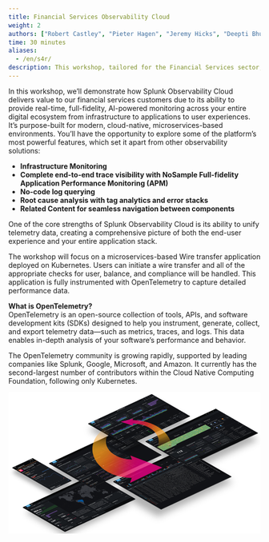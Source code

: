 ```yaml
---
title: Financial Services Observability Cloud
weight: 2
authors: ["Robert Castley", "Pieter Hagen", "Jeremy Hicks", "Deepti Bhutani"]
time: 30 minutes
aliases:
  - /en/s4r/
description: This workshop, tailored for the Financial Services sector, will demonstrate how Splunk Observability Cloud delivers real-time insights into user experience, spanning from front-end applications to back-end services. You'll explore key product features and unique advantages that set Splunk Observability Cloud apart.
---
```


In this workshop, we’ll demonstrate how Splunk Observability Cloud delivers value to our financial services customers due to its ability to provide real-time, full-fidelity, AI-powered monitoring across your entire digital ecosystem from infrastructure to applications to user experiences. It’s purpose-built for modern, cloud-native, microservices-based environments. You’ll have the opportunity to explore some of the platform’s most powerful features, which set it apart from other observability solutions: 

- **Infrastructure Monitoring**
- **Complete end-to-end trace visibility with NoSample Full-fidelity Application Performance Monitoring (APM)** 
- **No-code log querying** 
- **Root cause analysis with tag analytics and error stacks** 
- **Related Content for seamless navigation between components**

One of the core strengths of Splunk Observability Cloud is its ability to unify telemetry data, creating a comprehensive picture of both the end-user experience and your entire application stack.  

The workshop will focus on a microservices-based Wire transfer application deployed on Kubernetes. Users can initiate a wire transfer and all of the appropriate checks for user, balance, and compliance will be handled. This application is fully instrumented with OpenTelemetry to capture detailed performance data. 

**What is OpenTelemetry?**  
OpenTelemetry is an open-source collection of tools, APIs, and software development kits (SDKs) designed to help you instrument, generate, collect, and export telemetry data—such as metrics, traces, and logs. This data enables in-depth analysis of your software’s performance and behavior.

The OpenTelemetry community is growing rapidly, supported by leading companies like Splunk, Google, Microsoft, and Amazon. It currently has the second-largest number of contributors within the Cloud Native Computing Foundation, following only Kubernetes.

![Full Stack](images/a.png)
